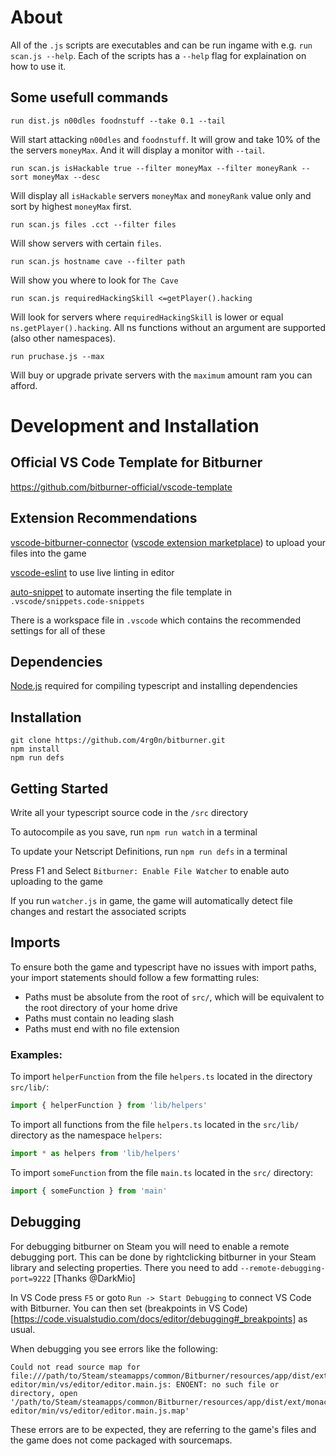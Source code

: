 
# About

All of the `.js` scripts are executables and can be run ingame with e.g. `run scan.js --help`.
Each of the scripts has a `--help` flag for explaination on how to use it.

## Some usefull commands

`run dist.js n00dles foodnstuff --take 0.1 --tail`

Will start attacking `n00dles` and `foodnstuff`. 
It will grow and take 10% of the the servers `moneyMax`.
And it will display a monitor with `--tail`.

`run scan.js isHackable true --filter moneyMax --filter moneyRank --sort moneyMax --desc`

Will display all `isHackable` servers `moneyMax` and `moneyRank` value only and sort by highest `moneyMax` first.

`run scan.js files .cct --filter files`

Will show servers with certain `files`.

`run scan.js hostname cave --filter path`

Will show you where to look for `The Cave`

`run scan.js requiredHackingSkill <=getPlayer().hacking`

Will look for servers where `requiredHackingSkill` is lower or equal `ns.getPlayer().hacking`.
All ns functions without an argument are supported (also other namespaces). 

`run pruchase.js --max`

Will buy or upgrade private servers with the `maximum` amount ram you can afford.


# Development and Installation

## Official VS Code Template for Bitburner

https://github.com/bitburner-official/vscode-template

## Extension Recommendations
[vscode-bitburner-connector](https://github.com/bitburner-official/bitburner-vscode) ([vscode extension marketplace](https://marketplace.visualstudio.com/items?itemName=bitburner.bitburner-vscode-integration)) to upload your files into the game

[vscode-eslint](https://marketplace.visualstudio.com/items?itemName=dbaeumer.vscode-eslint) to use live linting in editor

[auto-snippet](https://marketplace.visualstudio.com/items?itemName=Gruntfuggly.auto-snippet) to automate inserting the file template in `.vscode/snippets.code-snippets`

There is a workspace file in `.vscode` which contains the recommended settings for all of these

## Dependencies
[Node.js](https://nodejs.org/en/download/) required for compiling typescript and installing dependencies

## Installation
```
git clone https://github.com/4rg0n/bitburner.git
npm install
npm run defs
```

## Getting Started
Write all your typescript source code in the `/src` directory

To autocompile as you save, run `npm run watch` in a terminal

To update your Netscript Definitions, run `npm run defs` in a terminal

Press F1 and Select `Bitburner: Enable File Watcher` to enable auto uploading to the game

If you run `watcher.js` in game, the game will automatically detect file changes and restart the associated scripts

## Imports
To ensure both the game and typescript have no issues with import paths, your import statements should follow a few formatting rules:

 * Paths must be absolute from the root of `src/`, which will be equivalent to the root directory of your home drive
 * Paths must contain no leading slash
 * Paths must end with no file extension

 ### Examples:

To import `helperFunction` from the file `helpers.ts` located in the directory `src/lib/`: 

```js
import { helperFunction } from 'lib/helpers'
```

To import all functions from the file `helpers.ts` located in the `src/lib/` directory as the namespace `helpers`:

```js
import * as helpers from 'lib/helpers'
```

To import `someFunction` from the file `main.ts` located in the `src/` directory:

```js
import { someFunction } from 'main'
```

## Debugging

For debugging bitburner on Steam you will need to enable a remote debugging port. This can be done by rightclicking bitburner in your Steam library and selecting properties. There you need to add `--remote-debugging-port=9222` [Thanks @DarkMio]

In VS Code press `F5` or goto `Run -> Start Debugging` to connect VS Code with Bitburner.
You can then set (breakpoints in VS Code)[https://code.visualstudio.com/docs/editor/debugging#_breakpoints] as usual.

When debugging you see errors like the following:

```
Could not read source map for file:///path/to/Steam/steamapps/common/Bitburner/resources/app/dist/ext/monaco-editor/min/vs/editor/editor.main.js: ENOENT: no such file or directory, open '/path/to/Steam/steamapps/common/Bitburner/resources/app/dist/ext/monaco-editor/min/vs/editor/editor.main.js.map'
```

These errors are to be expected, they are referring to the game's files and the game does not come packaged with sourcemaps.